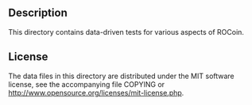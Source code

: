 Description
------------

This directory contains data-driven tests for various aspects of ROCoin.

License
--------

The data files in this directory are distributed under the MIT software
license, see the accompanying file COPYING or
http://www.opensource.org/licenses/mit-license.php.

